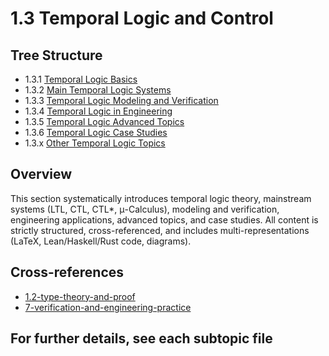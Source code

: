 # 1.3 Temporal Logic and Control

## Tree Structure

- 1.3.1 [Temporal Logic Basics](./1.3.1-temporal-logic-basics.md)
- 1.3.2 [Main Temporal Logic Systems](./1.3.2-main-temporal-logic-systems.md)
- 1.3.3 [Temporal Logic Modeling and Verification](./1.3.3-temporal-logic-modeling-and-verification.md)
- 1.3.4 [Temporal Logic in Engineering](./1.3.4-temporal-logic-in-engineering.md)
- 1.3.5 [Temporal Logic Advanced Topics](./1.3.5-temporal-logic-advanced-topics.md)
- 1.3.6 [Temporal Logic Case Studies](./1.3.6-temporal-logic-case-studies.md)
- 1.3.x [Other Temporal Logic Topics](./1.3.x-other-temporal-logic-topics.md)

## Overview

This section systematically introduces temporal logic theory, mainstream systems (LTL, CTL, CTL*, μ-Calculus), modeling and verification, engineering applications, advanced topics, and case studies. All content is strictly structured, cross-referenced, and includes multi-representations (LaTeX, Lean/Haskell/Rust code, diagrams).

## Cross-references

- [1.2-type-theory-and-proof](../1.2-type-theory-and-proof/README.md)
- [7-verification-and-engineering-practice](../../7-verification-and-engineering-practice/README.md)

## For further details, see each subtopic file
